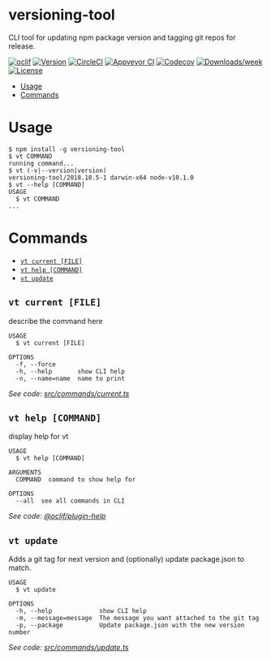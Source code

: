 versioning-tool
===============

CLI tool for updating npm package version and tagging git repos for release.

[![oclif](https://img.shields.io/badge/cli-oclif-brightgreen.svg)](https://oclif.io)
[![Version](https://img.shields.io/npm/v/versioning-tool.svg)](https://npmjs.org/package/versioning-tool)
[![CircleCI](https://circleci.com/gh/theBenForce/versioning-tool/tree/master.svg?style=shield)](https://circleci.com/gh/theBenForce/versioning-tool/tree/master)
[![Appveyor CI](https://ci.appveyor.com/api/projects/status/github/theBenForce/versioning-tool?branch=master&svg=true)](https://ci.appveyor.com/project/theBenForce/versioning-tool/branch/master)
[![Codecov](https://codecov.io/gh/theBenForce/versioning-tool/branch/master/graph/badge.svg)](https://codecov.io/gh/theBenForce/versioning-tool)
[![Downloads/week](https://img.shields.io/npm/dw/versioning-tool.svg)](https://npmjs.org/package/versioning-tool)
[![License](https://img.shields.io/npm/l/versioning-tool.svg)](https://github.com/theBenForce/versioning-tool/blob/master/package.json)

<!-- toc -->
* [Usage](#usage)
* [Commands](#commands)
<!-- tocstop -->
# Usage
<!-- usage -->
```sh-session
$ npm install -g versioning-tool
$ vt COMMAND
running command...
$ vt (-v|--version|version)
versioning-tool/2018.10.5-1 darwin-x64 node-v10.1.0
$ vt --help [COMMAND]
USAGE
  $ vt COMMAND
...
```
<!-- usagestop -->
# Commands
<!-- commands -->
* [`vt current [FILE]`](#vt-current-file)
* [`vt help [COMMAND]`](#vt-help-command)
* [`vt update`](#vt-update)

## `vt current [FILE]`

describe the command here

```
USAGE
  $ vt current [FILE]

OPTIONS
  -f, --force
  -h, --help       show CLI help
  -n, --name=name  name to print
```

_See code: [src/commands/current.ts](https://github.com/theBenForce/versioning-tool/blob/v2018.10.5-1/src/commands/current.ts)_

## `vt help [COMMAND]`

display help for vt

```
USAGE
  $ vt help [COMMAND]

ARGUMENTS
  COMMAND  command to show help for

OPTIONS
  --all  see all commands in CLI
```

_See code: [@oclif/plugin-help](https://github.com/oclif/plugin-help/blob/v2.1.2/src/commands/help.ts)_

## `vt update`

Adds a git tag for next version and (optionally) update package.json to match.

```
USAGE
  $ vt update

OPTIONS
  -h, --help             show CLI help
  -m, --message=message  The message you want attached to the git tag
  -p, --package          Update package.json with the new version number
```

_See code: [src/commands/update.ts](https://github.com/theBenForce/versioning-tool/blob/v2018.10.5-1/src/commands/update.ts)_
<!-- commandsstop -->
